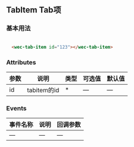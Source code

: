 ## TabItem Tab项
### 基本用法
###### 
  ```html
    <wec-tab-item id="123"></wec-tab-item>
  ```
### Attributes
| 参数      | 说明    | 类型      | 可选值       | 默认值   |
|---------- |-------- |---------- |-------------  |-------- |
| id  | tabitem的id    | *   | — | — |
### Events
| 事件名称      | 说明    | 回调参数      |
|---------- |-------- |---------- |
| —  | —    | — |
